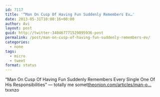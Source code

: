 ```yaml
---
id: 7117
title: '“Man On Cusp Of Having Fun Suddenly Remembers Ev…'
date: 2013-05-31T10:00:16+00:00
author: Avi
layout: post
guid: http://twitter-340467771529895936-post
permalink: /post/man-on-cusp-of-having-fun-suddenly-remembers-ev/
categories:
  - none
tags:
  - micro
  - tweet
format: status
---
```

“Man On Cusp Of Having Fun Suddenly Remembers Every Single One Of His Responsibilities” — totally me somet[theonion.com/articles/man-o…](http://www.theonion.com/articles/man-on-cusp-of-having-fun-remembers-every-single-o,32632/)txxnzo